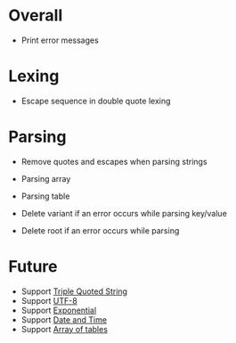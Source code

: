 # Overall

* Print error messages

# Lexing

* Escape sequence in double quote lexing

# Parsing

* Remove quotes and escapes when parsing strings
* Parsing array
* Parsing table

* Delete variant if an error occurs while parsing key/value
* Delete root if an error occurs while parsing

# Future

* Support [Triple Quoted String](https://toml.io/en/v1.0.0#string)
* Support [UTF-8](https://toml.io/en/v1.0.0#spec)
* Support [Exponential](https://toml.io/en/v1.0.0#float)
* Support [Date and Time](https://toml.io/en/v1.0.0#offset-date-time)
* Support [Array of tables](https://toml.io/en/v1.0.0#array-of-tables)
